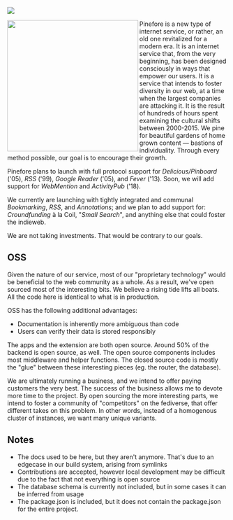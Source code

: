 ![](https://waka.boehs.org/api/badge/evan/evan/interval:30_days/project:pinefore?label=last%2030d)

<img align="left" width="300px" src="https://pinefore.com/branding/widelogo.svg"/> Pinefore is a new type of internet service, or rather, an old one revitalized for a modern era. It is an internet service that, from the very beginning, has been designed consciously in ways that empower our users. It is a service that intends to foster diversity in our web, at a time when the largest companies are attacking it. It is the result of hundreds of hours spent examining the cultural shifts between 2000-2015. We pine for beautiful gardens of home grown content — bastions of individuality. Through every method possible, our goal is to encourage their growth.

Pinefore plans to launch with full protocol support for _Delicious/Pinboard_ ('05), _RSS_ ('99), _Google Reader_ ('05), and _Fever_ ('13). Soon, we will add support for _WebMention_ and _ActivityPub_ ('18).

We currently are launching with tightly integrated and communal _Bookmarking_, _RSS_, and _Annotations_; and we plan to add support for: _Croundfunding_ à la Coil, "_Small Search_", and anything else that could foster the indieweb.

We are not taking investments. That would be contrary to our goals.

## OSS

Given the nature of our service, most of our "proprietary technology" would be beneficial to the web community as a whole. As a result, we've open sourced most of the interesting bits. We believe a rising tide lifts all boats. All the code here is identical to what is in production.

OSS has the following additional advantages:

- Documentation is inherently more ambiguous than code
- Users can verify their data is stored responsibly

The apps and the extension are both open source. Around 50% of the backend is open source, as well. The open source components includes most middleware and helper functions. The closed source code is mostly the "glue" between these interesting pieces (eg. the router, the database).

We are ultimately running a business, and we intend to offer paying customers the very best. The success of the business allows me to devote more time to the project. By open sourcing the more interesting parts, we intend to foster a community of "competitors" on the fediverse, that offer different takes on this problem. In other words, instead of a homogenous cluster of instances, we want many unique variants.

## Notes

- The docs used to be here, but they aren't anymore. That's due to an edgecase in our build system, arising from symlinks
- Contributions are accepted, however local development may be difficult due to the fact that not everything is open source
- The database schema is currently not included, but in some cases it can be inferred from usage
- The package.json is included, but it does not contain the package.json for the entire project.
